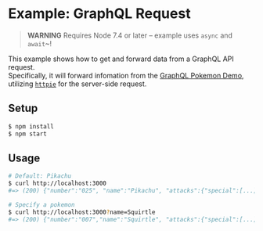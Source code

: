 # Example: GraphQL Request

> **WARNING** Requires Node 7.4 or later – example uses `async` and `await`~!

This example shows how to get and forward data from a GraphQL API request.<br>
Specifically, it will forward infomation from the [GraphQL Pokemon Demo](https://github.com/lucasbento/graphql-pokemon), utilizing [`httpie`](https://github.com/lukeed/httpie) for the server-side request.

## Setup

```sh
$ npm install
$ npm start
```

## Usage

```sh
# Default: Pikachu
$ curl http://localhost:3000
#=> (200) {"number":"025", "name":"Pikachu", "attacks":{"special":[...]}}

# Specify a pokemon
$ curl http://localhost:3000?name=Squirtle
#=> (200) {"number":"007","name":"Squirtle", "attacks":{"special":[...]}}
```
